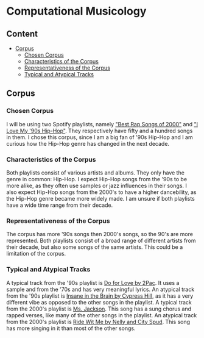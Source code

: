 # Computational Musicology
## Content
- [Corpus](#corpus)
  * [Chosen Corpus](#chosen-corpus)
  * [Characteristics of the Corpus](#characteristics-of-the-corpus)
  * [Representativeness of the Corpus](#representativeness-of-the-corpus)
  * [Typical and Atypical Tracks](#typical-and-atypical-tracks)

## Corpus
### Chosen Corpus
I will be using two Spotify playlists, namely ["Best Rap Songs of 2000"](https://open.spotify.com/playlist/37i9dQZF1DX38t16fuNXJJ?si=4f83c993c8904728) and ["I Love My '90s Hip-Hop"](https://open.spotify.com/playlist/37i9dQZF1DX186v583rmzp?si=9ea41443c20e40f1). They respectively have fifty and a hundred songs in them. I chose this corpus, since I am a big fan of '90s Hip-Hop and I am curious how the Hip-Hop genre has changed in the next decade. 
### Characteristics of the Corpus
Both playlists consist of various artists and albums. They only have the genre in common: Hip-Hop. I expect Hip-Hop songs from the '90s to be more alike, as they often use samples or jazz influences in their songs. I also expect Hip-Hop songs from the 2000's to have a higher dancebility, as the Hip-Hop genre became more widely made. I am unsure if both playlists have a wide time range from their decade. 
### Representativeness of the Corpus
The corpus has more '90s songs then 2000's songs, so the 90's are more represented. Both playlists consist of a broad range of different artists from their decade, but also some songs of the same artists. This could be a limitation of the corpus. 
### Typical and Atypical Tracks
A typical track from the '90s playlist is [Do for Love by 2Pac](https://open.spotify.com/track/4AE7Lj39VnSZNOmGH2iZaq?si=d1ee18d3341a4cee). It uses a sample and from the '70s and has very meaningful lyrics. An atypical track from the '90s playlist is [Insane in the Brain by Cypress Hill](https://open.spotify.com/track/1oTHteQbmJw15rPxPVXUTv?si=330f37b1dad84b14), as it has a very different vibe as opposed to the other songs in the playlist.
A typical track from the 2000's playlist is [Ms. Jackson](https://open.spotify.com/track/0I3q5fE6wg7LIfHGngUTnV?si=d768963fb4b74e6d). This song has a sung chorus and rapped verses, like many of the other songs in the playlist. An atypical track from the 2000's playlist is [Ride Wit Me by Nelly and City Spud](https://open.spotify.com/track/3Gf5nttwcX9aaSQXRWidEZ?si=2b3a0b5373c448c7). This song has more singing in it than most of the other songs. 

